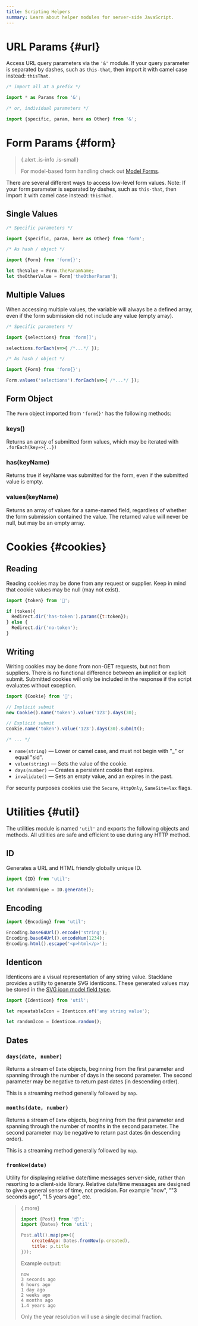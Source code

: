 ```yaml
---
title: Scripting Helpers
summary: Learn about helper modules for server-side JavaScript.
---
```


# URL Params {#url}

Access URL query parameters via the `'&'` module.
If your query parameter is separated by dashes, 
such as `this-that`, then import it with camel case instead: `thisThat`.

```javascript
/* import all at a prefix */

import * as Params from '&';

/* or, individual parameters */

import {specific, param, here as Other} from '&';
```

# Form Params {#form}

> {.alert .is-info .is-small}
>
> For model-based form handling check out [Model Forms](/🗄/Article/endpoints/forms.md).

There are several different ways to access low-level form values.
Note: If your form parameter is separated by dashes,
such as `this-that`, then import it with camel case instead: `thisThat`.

## Single Values

```javascript
/* Specific parameters */

import {specific, param, here as Other} from 'form';

/* As hash / object */

import {Form} from 'form{}';

let theValue = Form.theParamName;
let theOtherValue = Form['theOtherParam'];
```

## Multiple Values

When accessing multiple values, the variable will always be a defined array,
even if the form submission did not include any value (empty array).

```javascript
/* Specific parameters */

import {selections} from 'form[]';

selections.forEach(v=>{ /*...*/ });

/* As hash / object */

import {Form} from 'form{}';

Form.values('selections').forEach(v=>{ /*...*/ });
```

## Form Object

The `Form` object imported from `'form{}'` has the following methods:

### keys()

Returns an array of submitted form values, which may be iterated with `.forEach(key=>{..})`

### has(keyName)

Returns true if keyName was submitted for the form, even if the submitted value is empty.

### values(keyName)

Returns an array of values for a same-named field, regardless of whether the form submission contained the value.
The returned value will never be null, but may be an empty array.

# Cookies {#cookies}

## Reading

Reading cookies may be done from any request or supplier.
Keep in mind that cookie values may be null (may not exist).

```javascript
import {token} from '🍪';

if (token){
  Redirect.dir('has-token').params({t:token});
} else {
  Redirect.dir('no-token');
}
```

## Writing

Writing cookies may be done from non-GET requests, but not from suppliers.
There is no functional difference between an implicit or explicit submit.
Submitted cookies will only be included in the response if the script evaluates without exception.

```javascript
import {Cookie} from '🍪';

// Implicit submit
new Cookie().name('token').value('123').days(30);

// Explicit submit
Cookie.name('token').value('123').days(30).submit();

/* ... */
```

- `name(string)` &mdash; Lower or camel case, and must not begin with "_" or equal "sid".
- `value(string)` &mdash; Sets the value of the cookie.
- `days(number)` &mdash; Creates a persistent cookie that expires.
- `invalidate()` &mdash; Sets an empty value, and an expires in the past.

For security purposes cookies use the `Secure`, `HttpOnly`, `SameSite=lax` flags.

# Utilities {#util}

The utilities module is named `'util'` and exports the following objects and methods.
All utilities are safe and efficient to use during any HTTP method.

## ID

Generates a URL and HTML friendly globally unique ID.

```javascript
import {ID} from 'util';

let randomUnique = ID.generate();
```

## Encoding

```javascript
import {Encoding} from 'util';

Encoding.base64Url().encode('string');
Encoding.base64Url().encodeNum(1234);
Encoding.html().escape('<p>html</p>');
```

## Identicon

Identicons are a visual representation of any string value.
Stacklane provides a utility to generate SVG identicons.
These generated values may be stored in the
[SVG icon model field type](/🗄/Article/models/fields.md#svg-icon).

```javascript
import {Identicon} from 'util';

let repeatableIcon = Identicon.of('any string value');

let randomIcon = Identicon.random();
```

## Dates

### `days(date, number)`

Returns a stream of `Date` objects, beginning from the first parameter and
spanning through the number of days in the second parameter.
The second parameter may be negative to return past dates (in descending order).

This is a streaming method generally followed by `map`.

### `months(date, number)`

Returns a stream of `Date` objects, beginning from the first parameter and
spanning through the number of months in the second parameter.
The second parameter may be negative to return past dates (in descending order).

This is a streaming method generally followed by `map`.

### `fromNow(date)`

Utility for displaying relative date/time messages server-side, rather than resorting to a client-side library.
Relative date/time messages are designed to give a general sense of time, not precision.
For example "now", ""3 seconds ago", "1.5 years ago", etc.

> {.more}
>
> ```javascript
> import {Post} from '📦';
> import {Dates} from 'util';
>
> Post.all().map(p=>({
>     createdAgo: Dates.fromNow(p.created),
>     title: p.title
> }));
> ```
>
> Example output:
>
> `now`\
> `3 seconds ago`\
> `6 hours ago`\
> `1 day ago`\
> `2 weeks ago`\
> `4 months ago`\
> `1.4 years ago`
>
> Only the year resolution will use a single decimal fraction.




